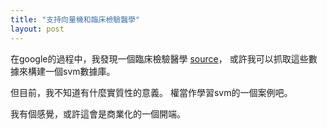 ```yaml
---
title: "支持向量機和臨床檢驗醫學"
layout: post
---
```


在google的過程中，我發現一個臨床檢驗醫學
[source](http://www.meddeep.com/action/jyjcfx/Search.php)，
或許我可以抓取這些數據來構建一個svm數據庫。

但目前，我不知道有什麼實質性的意義。
權當作學習svm的一個案例吧。

我有個感覺，或許這會是商業化的一個開端。